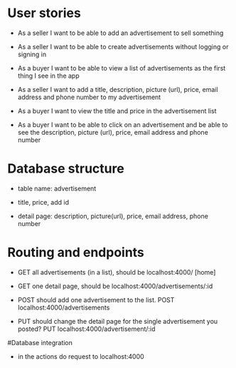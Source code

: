 # User stories

- As a seller I want to be able to add an advertisement to sell something

- As a seller I want to be able to create advertisements without logging or signing in

- As a buyer I want to be able to view a list of advertisements as the first thing I        see in the app

- As a seller I want to add a title, description, picture (url), price, email address       and phone number to my advertisement

-  As a buyer I want to view the title and price in the advertisement list

-  As a buyer I want to be able to click on an advertisement and be able to see the description, picture (url), price, email address and phone number



# Database structure

- table name: advertisement

- title, price, add id

- detail page: description, picture(url), price, email address, phone number


# Routing and endpoints

- GET all advertisements (in a list), should be localhost:4000/ [home]

- GET one detail page, should be localhost:4000/advertisements/:id

- POST should add one advertisement to the list. POST localhost:4000/advertisements

- PUT should change the detail page for the single advertisement you posted?
    PUT localhost:4000/advertisement/:id

#Database integration

- in the actions do request to localhost:4000